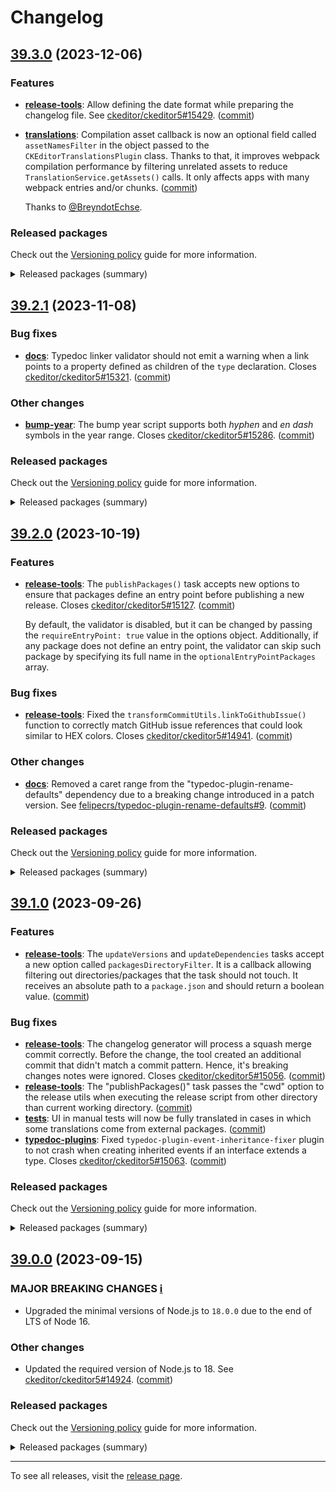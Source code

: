 Changelog
=========

## [39.3.0](https://github.com/ckeditor/ckeditor5-dev/compare/v39.2.1...v39.3.0) (2023-12-06)

### Features

* **[release-tools](https://www.npmjs.com/package/@ckeditor/ckeditor5-dev-release-tools)**: Allow defining the date format while preparing the changelog file. See [ckeditor/ckeditor5#15429](https://github.com/ckeditor/ckeditor5/issues/15429). ([commit](https://github.com/ckeditor/ckeditor5-dev/commit/c556c7035c9a88204c908458da8260908ec75d2f))
* **[translations](https://www.npmjs.com/package/@ckeditor/ckeditor5-dev-translations)**: Compilation asset callback is now an optional field called `assetNamesFilter` in the object passed to the `CKEditorTranslationsPlugin` class. Thanks to that, it improves webpack compilation performance by filtering unrelated assets to reduce `TranslationService.getAssets()` calls. It only affects apps with many webpack entries and/or chunks. ([commit](https://github.com/ckeditor/ckeditor5-dev/commit/4b4a22b4a3a1a4b518404773f228b492c660645c))

  Thanks to [@BreyndotEchse](https://github.com/BreyndotEchse).

### Released packages

Check out the [Versioning policy](https://ckeditor.com/docs/ckeditor5/latest/framework/guides/support/versioning-policy.html) guide for more information.

<details>
<summary>Released packages (summary)</summary>

Releases containing new features:

* [@ckeditor/ckeditor5-dev-release-tools](https://www.npmjs.com/package/@ckeditor/ckeditor5-dev-release-tools/v/39.3.0): v39.2.1 => v39.3.0
* [@ckeditor/ckeditor5-dev-translations](https://www.npmjs.com/package/@ckeditor/ckeditor5-dev-translations/v/39.3.0): v39.2.1 => v39.3.0

Other releases:

* [@ckeditor/ckeditor5-dev-bump-year](https://www.npmjs.com/package/@ckeditor/ckeditor5-dev-bump-year/v/39.3.0): v39.2.1 => v39.3.0
* [@ckeditor/ckeditor5-dev-ci](https://www.npmjs.com/package/@ckeditor/ckeditor5-dev-ci/v/39.3.0): v39.2.1 => v39.3.0
* [@ckeditor/ckeditor5-dev-dependency-checker](https://www.npmjs.com/package/@ckeditor/ckeditor5-dev-dependency-checker/v/39.3.0): v39.2.1 => v39.3.0
* [@ckeditor/ckeditor5-dev-docs](https://www.npmjs.com/package/@ckeditor/ckeditor5-dev-docs/v/39.3.0): v39.2.1 => v39.3.0
* [@ckeditor/ckeditor5-dev-tests](https://www.npmjs.com/package/@ckeditor/ckeditor5-dev-tests/v/39.3.0): v39.2.1 => v39.3.0
* [@ckeditor/ckeditor5-dev-transifex](https://www.npmjs.com/package/@ckeditor/ckeditor5-dev-transifex/v/39.3.0): v39.2.1 => v39.3.0
* [@ckeditor/ckeditor5-dev-utils](https://www.npmjs.com/package/@ckeditor/ckeditor5-dev-utils/v/39.3.0): v39.2.1 => v39.3.0
* [@ckeditor/ckeditor5-dev-web-crawler](https://www.npmjs.com/package/@ckeditor/ckeditor5-dev-web-crawler/v/39.3.0): v39.2.1 => v39.3.0
* [@ckeditor/jsdoc-plugins](https://www.npmjs.com/package/@ckeditor/jsdoc-plugins/v/39.3.0): v39.2.1 => v39.3.0
* [@ckeditor/typedoc-plugins](https://www.npmjs.com/package/@ckeditor/typedoc-plugins/v/39.3.0): v39.2.1 => v39.3.0
</details>


## [39.2.1](https://github.com/ckeditor/ckeditor5-dev/compare/v39.2.0...v39.2.1) (2023-11-08)

### Bug fixes

* **[docs](https://www.npmjs.com/package/@ckeditor/ckeditor5-dev-docs)**: Typedoc linker validator should not emit a warning when a link points to a property defined as children of the `type` declaration. Closes [ckeditor/ckeditor5#15321](https://github.com/ckeditor/ckeditor5/issues/15321). ([commit](https://github.com/ckeditor/ckeditor5-dev/commit/985ace5969a64b03dab8c686746e1aeebc252597))

### Other changes

* **[bump-year](https://www.npmjs.com/package/@ckeditor/ckeditor5-dev-bump-year)**: The bump year script supports both _hyphen_ and _en dash_ symbols in the year range. Closes [ckeditor/ckeditor5#15286](https://github.com/ckeditor/ckeditor5/issues/15286). ([commit](https://github.com/ckeditor/ckeditor5-dev/commit/255c1e83ea649ee1e702e40d235b2e09cd80de11))

### Released packages

Check out the [Versioning policy](https://ckeditor.com/docs/ckeditor5/latest/framework/guides/support/versioning-policy.html) guide for more information.

<details>
<summary>Released packages (summary)</summary>

Other releases:

* [@ckeditor/ckeditor5-dev-bump-year](https://www.npmjs.com/package/@ckeditor/ckeditor5-dev-bump-year/v/39.2.1): v39.2.0 => v39.2.1
* [@ckeditor/ckeditor5-dev-ci](https://www.npmjs.com/package/@ckeditor/ckeditor5-dev-ci/v/39.2.1): v39.2.0 => v39.2.1
* [@ckeditor/ckeditor5-dev-dependency-checker](https://www.npmjs.com/package/@ckeditor/ckeditor5-dev-dependency-checker/v/39.2.1): v39.2.0 => v39.2.1
* [@ckeditor/ckeditor5-dev-docs](https://www.npmjs.com/package/@ckeditor/ckeditor5-dev-docs/v/39.2.1): v39.2.0 => v39.2.1
* [@ckeditor/ckeditor5-dev-release-tools](https://www.npmjs.com/package/@ckeditor/ckeditor5-dev-release-tools/v/39.2.1): v39.2.0 => v39.2.1
* [@ckeditor/ckeditor5-dev-tests](https://www.npmjs.com/package/@ckeditor/ckeditor5-dev-tests/v/39.2.1): v39.2.0 => v39.2.1
* [@ckeditor/ckeditor5-dev-transifex](https://www.npmjs.com/package/@ckeditor/ckeditor5-dev-transifex/v/39.2.1): v39.2.0 => v39.2.1
* [@ckeditor/ckeditor5-dev-translations](https://www.npmjs.com/package/@ckeditor/ckeditor5-dev-translations/v/39.2.1): v39.2.0 => v39.2.1
* [@ckeditor/ckeditor5-dev-utils](https://www.npmjs.com/package/@ckeditor/ckeditor5-dev-utils/v/39.2.1): v39.2.0 => v39.2.1
* [@ckeditor/ckeditor5-dev-web-crawler](https://www.npmjs.com/package/@ckeditor/ckeditor5-dev-web-crawler/v/39.2.1): v39.2.0 => v39.2.1
* [@ckeditor/jsdoc-plugins](https://www.npmjs.com/package/@ckeditor/jsdoc-plugins/v/39.2.1): v39.2.0 => v39.2.1
* [@ckeditor/typedoc-plugins](https://www.npmjs.com/package/@ckeditor/typedoc-plugins/v/39.2.1): v39.2.0 => v39.2.1
</details>


## [39.2.0](https://github.com/ckeditor/ckeditor5-dev/compare/v39.1.0...v39.2.0) (2023-10-19)

### Features

* **[release-tools](https://www.npmjs.com/package/@ckeditor/ckeditor5-dev-release-tools)**: The `publishPackages()` task accepts new options to ensure that packages define an entry point before publishing a new release. Closes [ckeditor/ckeditor5#15127](https://github.com/ckeditor/ckeditor5/issues/15127). ([commit](https://github.com/ckeditor/ckeditor5-dev/commit/30ea8aa127d2dc5af17232bc52346ad274276da1))

  By default, the validator is disabled, but it can be changed by passing the `requireEntryPoint: true` value in the options object. Additionally, if any package does not define an entry point, the validator can skip such package by specifying its full name in the `optionalEntryPointPackages` array.

### Bug fixes

* **[release-tools](https://www.npmjs.com/package/@ckeditor/ckeditor5-dev-release-tools)**: Fixed the `transformCommitUtils.linkToGithubIssue()` function to correctly match GitHub issue references that could look similar to HEX colors. Closes [ckeditor/ckeditor5#14941](https://github.com/ckeditor/ckeditor5/issues/14941). ([commit](https://github.com/ckeditor/ckeditor5-dev/commit/6cde55160b1b0b48b3d6e10351bd4b577a84e1b4))

### Other changes

* **[docs](https://www.npmjs.com/package/@ckeditor/ckeditor5-dev-docs)**: Removed a caret range from the "typedoc-plugin-rename-defaults" dependency due to a breaking change introduced in a patch version.  See [felipecrs/typedoc-plugin-rename-defaults#9](https://github.com/felipecrs/typedoc-plugin-rename-defaults/issues/9). ([commit](https://github.com/ckeditor/ckeditor5-dev/commit/21475a08ed5a308f5d8a67476a00729724b21530))

### Released packages

Check out the [Versioning policy](https://ckeditor.com/docs/ckeditor5/latest/framework/guides/support/versioning-policy.html) guide for more information.

<details>
<summary>Released packages (summary)</summary>

Releases containing new features:

* [@ckeditor/ckeditor5-dev-release-tools](https://www.npmjs.com/package/@ckeditor/ckeditor5-dev-release-tools/v/39.2.0): v39.1.0 => v39.2.0

Other releases:

* [@ckeditor/ckeditor5-dev-bump-year](https://www.npmjs.com/package/@ckeditor/ckeditor5-dev-bump-year/v/39.2.0): v39.1.0 => v39.2.0
* [@ckeditor/ckeditor5-dev-ci](https://www.npmjs.com/package/@ckeditor/ckeditor5-dev-ci/v/39.2.0): v39.1.0 => v39.2.0
* [@ckeditor/ckeditor5-dev-dependency-checker](https://www.npmjs.com/package/@ckeditor/ckeditor5-dev-dependency-checker/v/39.2.0): v39.1.0 => v39.2.0
* [@ckeditor/ckeditor5-dev-docs](https://www.npmjs.com/package/@ckeditor/ckeditor5-dev-docs/v/39.2.0): v39.1.0 => v39.2.0
* [@ckeditor/ckeditor5-dev-tests](https://www.npmjs.com/package/@ckeditor/ckeditor5-dev-tests/v/39.2.0): v39.1.0 => v39.2.0
* [@ckeditor/ckeditor5-dev-transifex](https://www.npmjs.com/package/@ckeditor/ckeditor5-dev-transifex/v/39.2.0): v39.1.0 => v39.2.0
* [@ckeditor/ckeditor5-dev-translations](https://www.npmjs.com/package/@ckeditor/ckeditor5-dev-translations/v/39.2.0): v39.1.0 => v39.2.0
* [@ckeditor/ckeditor5-dev-utils](https://www.npmjs.com/package/@ckeditor/ckeditor5-dev-utils/v/39.2.0): v39.1.0 => v39.2.0
* [@ckeditor/ckeditor5-dev-web-crawler](https://www.npmjs.com/package/@ckeditor/ckeditor5-dev-web-crawler/v/39.2.0): v39.1.0 => v39.2.0
* [@ckeditor/jsdoc-plugins](https://www.npmjs.com/package/@ckeditor/jsdoc-plugins/v/39.2.0): v39.1.0 => v39.2.0
* [@ckeditor/typedoc-plugins](https://www.npmjs.com/package/@ckeditor/typedoc-plugins/v/39.2.0): v39.1.0 => v39.2.0
</details>


## [39.1.0](https://github.com/ckeditor/ckeditor5-dev/compare/v39.0.0...v39.1.0) (2023-09-26)

### Features

* **[release-tools](https://www.npmjs.com/package/@ckeditor/ckeditor5-dev-release-tools)**: The `updateVersions` and `updateDependencies` tasks accept a new option called `packagesDirectoryFilter`. It is a callback allowing filtering out directories/packages that the task should not touch. It receives an absolute path to a `package.json` and should return a boolean value. ([commit](https://github.com/ckeditor/ckeditor5-dev/commit/6d5b4fc5c2ac92b0b830a642e499c1ea814aadf6))

### Bug fixes

* **[release-tools](https://www.npmjs.com/package/@ckeditor/ckeditor5-dev-release-tools)**: The changelog generator will process a squash merge commit correctly. Before the change, the tool created an additional commit that didn't match a commit pattern. Hence, it's breaking changes notes were ignored. Closes [ckeditor/ckeditor5#15056](https://github.com/ckeditor/ckeditor5/issues/15056). ([commit](https://github.com/ckeditor/ckeditor5-dev/commit/a84b269acc1289a5842e2706de851ef411f0cfbe))
* **[release-tools](https://www.npmjs.com/package/@ckeditor/ckeditor5-dev-release-tools)**: The "publishPackages()" task passes the "cwd" option to the release utils when executing the release script from other directory than current working directory. ([commit](https://github.com/ckeditor/ckeditor5-dev/commit/d0e32b343c5d2570fc61c6107374f093a8f67603))
* **[tests](https://www.npmjs.com/package/@ckeditor/ckeditor5-dev-tests)**: UI in manual tests will now be fully translated in cases in which some translations come from external packages. ([commit](https://github.com/ckeditor/ckeditor5-dev/commit/eeb7da8a6c83b7265def003c125ddd9e32aae535))
* **[typedoc-plugins](https://www.npmjs.com/package/@ckeditor/typedoc-plugins)**: Fixed `typedoc-plugin-event-inheritance-fixer` plugin to not crash when creating inherited events if an interface extends a type. Closes [ckeditor/ckeditor5#15063](https://github.com/ckeditor/ckeditor5/issues/15063). ([commit](https://github.com/ckeditor/ckeditor5-dev/commit/c7608b71a4009742d7a34e2267c756a7569ea9cf))

### Released packages

Check out the [Versioning policy](https://ckeditor.com/docs/ckeditor5/latest/framework/guides/support/versioning-policy.html) guide for more information.

<details>
<summary>Released packages (summary)</summary>

Releases containing new features:

* [@ckeditor/ckeditor5-dev-release-tools](https://www.npmjs.com/package/@ckeditor/ckeditor5-dev-release-tools/v/39.1.0): v39.0.0 => v39.1.0

Other releases:

* [@ckeditor/ckeditor5-dev-bump-year](https://www.npmjs.com/package/@ckeditor/ckeditor5-dev-bump-year/v/39.1.0): v39.0.0 => v39.1.0
* [@ckeditor/ckeditor5-dev-ci](https://www.npmjs.com/package/@ckeditor/ckeditor5-dev-ci/v/39.1.0): v39.0.0 => v39.1.0
* [@ckeditor/ckeditor5-dev-dependency-checker](https://www.npmjs.com/package/@ckeditor/ckeditor5-dev-dependency-checker/v/39.1.0): v39.0.0 => v39.1.0
* [@ckeditor/ckeditor5-dev-docs](https://www.npmjs.com/package/@ckeditor/ckeditor5-dev-docs/v/39.1.0): v39.0.0 => v39.1.0
* [@ckeditor/ckeditor5-dev-tests](https://www.npmjs.com/package/@ckeditor/ckeditor5-dev-tests/v/39.1.0): v39.0.0 => v39.1.0
* [@ckeditor/ckeditor5-dev-transifex](https://www.npmjs.com/package/@ckeditor/ckeditor5-dev-transifex/v/39.1.0): v39.0.0 => v39.1.0
* [@ckeditor/ckeditor5-dev-translations](https://www.npmjs.com/package/@ckeditor/ckeditor5-dev-translations/v/39.1.0): v39.0.0 => v39.1.0
* [@ckeditor/ckeditor5-dev-utils](https://www.npmjs.com/package/@ckeditor/ckeditor5-dev-utils/v/39.1.0): v39.0.0 => v39.1.0
* [@ckeditor/ckeditor5-dev-web-crawler](https://www.npmjs.com/package/@ckeditor/ckeditor5-dev-web-crawler/v/39.1.0): v39.0.0 => v39.1.0
* [@ckeditor/jsdoc-plugins](https://www.npmjs.com/package/@ckeditor/jsdoc-plugins/v/39.1.0): v39.0.0 => v39.1.0
* [@ckeditor/typedoc-plugins](https://www.npmjs.com/package/@ckeditor/typedoc-plugins/v/39.1.0): v39.0.0 => v39.1.0
</details>


## [39.0.0](https://github.com/ckeditor/ckeditor5-dev/compare/v38.4.1...v39.0.0) (2023-09-15)

### MAJOR BREAKING CHANGES [ℹ️](https://ckeditor.com/docs/ckeditor5/latest/framework/guides/support/versioning-policy.html#major-and-minor-breaking-changes)

* Upgraded the minimal versions of Node.js to `18.0.0` due to the end of LTS of Node 16.

### Other changes

* Updated the required version of Node.js to 18. See [ckeditor/ckeditor5#14924](https://github.com/ckeditor/ckeditor5/issues/14924). ([commit](https://github.com/ckeditor/ckeditor5-dev/commit/61c03cd5ed3c6e0b058eb9cf17dd2b2d5958a7d0))

### Released packages

Check out the [Versioning policy](https://ckeditor.com/docs/ckeditor5/latest/framework/guides/support/versioning-policy.html) guide for more information.

<details>
<summary>Released packages (summary)</summary>

Other releases:

* [@ckeditor/ckeditor5-dev-bump-year](https://www.npmjs.com/package/@ckeditor/ckeditor5-dev-bump-year/v/39.0.0): v38.4.1 => v39.0.0
* [@ckeditor/ckeditor5-dev-ci](https://www.npmjs.com/package/@ckeditor/ckeditor5-dev-ci/v/39.0.0): v38.4.1 => v39.0.0
* [@ckeditor/ckeditor5-dev-dependency-checker](https://www.npmjs.com/package/@ckeditor/ckeditor5-dev-dependency-checker/v/39.0.0): v38.4.1 => v39.0.0
* [@ckeditor/ckeditor5-dev-docs](https://www.npmjs.com/package/@ckeditor/ckeditor5-dev-docs/v/39.0.0): v38.4.1 => v39.0.0
* [@ckeditor/ckeditor5-dev-release-tools](https://www.npmjs.com/package/@ckeditor/ckeditor5-dev-release-tools/v/39.0.0): v38.4.1 => v39.0.0
* [@ckeditor/ckeditor5-dev-tests](https://www.npmjs.com/package/@ckeditor/ckeditor5-dev-tests/v/39.0.0): v38.4.1 => v39.0.0
* [@ckeditor/ckeditor5-dev-transifex](https://www.npmjs.com/package/@ckeditor/ckeditor5-dev-transifex/v/39.0.0): v38.4.1 => v39.0.0
* [@ckeditor/ckeditor5-dev-translations](https://www.npmjs.com/package/@ckeditor/ckeditor5-dev-translations/v/39.0.0): v38.4.1 => v39.0.0
* [@ckeditor/ckeditor5-dev-utils](https://www.npmjs.com/package/@ckeditor/ckeditor5-dev-utils/v/39.0.0): v38.4.1 => v39.0.0
* [@ckeditor/ckeditor5-dev-web-crawler](https://www.npmjs.com/package/@ckeditor/ckeditor5-dev-web-crawler/v/39.0.0): v38.4.1 => v39.0.0
* [@ckeditor/jsdoc-plugins](https://www.npmjs.com/package/@ckeditor/jsdoc-plugins/v/39.0.0): v38.4.1 => v39.0.0
* [@ckeditor/typedoc-plugins](https://www.npmjs.com/package/@ckeditor/typedoc-plugins/v/39.0.0): v38.4.1 => v39.0.0
</details>

---

To see all releases, visit the [release page](https://github.com/ckeditor/ckeditor5-dev/releases).
